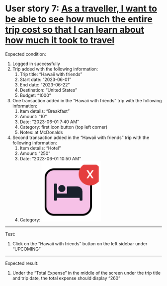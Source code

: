 # User story 7: [As a traveller, I want to be able to see how much the entire trip cost so that I can learn about how much it took to travel](https://github.com/Taehoya/Adventure-Audit/issues/49)

Expected condition:

1. Logged in successfully
2. Trip added with the following information:
   1. Trip title: “Hawaii with friends”
   2. Start date: “2023-06-01”
   3. End date: “2023-06-22”
   4. Destination: “United States”
   5. Budget: “1000”
3. One transaction added in the “Hawaii with friends” trip with the following information:
   1. Item details: “Breakfast”
   2. Amount: “10”
   3. Date: “2023-06-01 7:40 AM”
   4. Category: first icon button (top left corner)
   5. Notes: at McDonalds
4. Second transaction added in the “Hawaii with friends” trip with the following information:
   1. Item details: “Hotel”
   2. Amount: “250”
   3. Date: “2023-06-01 10:50 AM”
   4. Category: ![Pink Bed Category](images/pink_bed_category.png)

---

Test:

1. Click on the “Hawaii with friends” button on the left sidebar under “UPCOMING”

---

Expected result:

1. Under the “Total Expense” in the middle of the screen under the trip title and trip date, the total expense should display “260”
